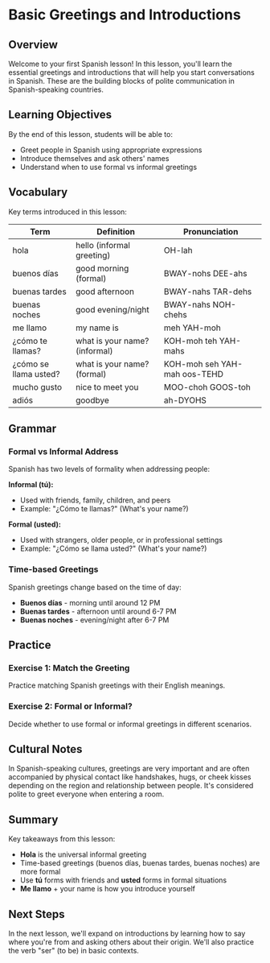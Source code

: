 # Basic Greetings and Introductions

## Overview

Welcome to your first Spanish lesson! In this lesson, you'll learn the essential greetings and introductions that will help you start conversations in Spanish. These are the building blocks of polite communication in Spanish-speaking countries.

## Learning Objectives

By the end of this lesson, students will be able to:

- Greet people in Spanish using appropriate expressions
- Introduce themselves and ask others' names
- Understand when to use formal vs informal greetings

## Vocabulary

Key terms introduced in this lesson:

| Term | Definition | Pronunciation |
|------|------------|---------------|
| hola | hello (informal greeting) | OH-lah |
| buenos días | good morning (formal) | BWAY-nohs DEE-ahs |
| buenas tardes | good afternoon | BWAY-nahs TAR-dehs |
| buenas noches | good evening/night | BWAY-nahs NOH-chehs |
| me llamo | my name is | meh YAH-moh |
| ¿cómo te llamas? | what is your name? (informal) | KOH-moh teh YAH-mahs |
| ¿cómo se llama usted? | what is your name? (formal) | KOH-moh seh YAH-mah oos-TEHD |
| mucho gusto | nice to meet you | MOO-choh GOOS-toh |
| adiós | goodbye | ah-DYOHS |

## Grammar

### Formal vs Informal Address

Spanish has two levels of formality when addressing people:

**Informal (tú):**

- Used with friends, family, children, and peers
- Example: "¿Cómo te llamas?" (What's your name?)

**Formal (usted):**

- Used with strangers, older people, or in professional settings
- Example: "¿Cómo se llama usted?" (What's your name?)

### Time-based Greetings

Spanish greetings change based on the time of day:

- **Buenos días** - morning until around 12 PM
- **Buenas tardes** - afternoon until around 6-7 PM
- **Buenas noches** - evening/night after 6-7 PM

## Practice

### Exercise 1: Match the Greeting

Practice matching Spanish greetings with their English meanings.

### Exercise 2: Formal or Informal?

Decide whether to use formal or informal greetings in different scenarios.

## Cultural Notes

In Spanish-speaking cultures, greetings are very important and are often accompanied by physical contact like handshakes, hugs, or cheek kisses depending on the region and relationship between people. It's considered polite to greet everyone when entering a room.

## Summary

Key takeaways from this lesson:

- **Hola** is the universal informal greeting
- Time-based greetings (buenos días, buenas tardes, buenas noches) are more formal
- Use **tú** forms with friends and **usted** forms in formal situations
- **Me llamo** + your name is how you introduce yourself

## Next Steps

In the next lesson, we'll expand on introductions by learning how to say where you're from and asking others about their origin. We'll also practice the verb "ser" (to be) in basic contexts.
